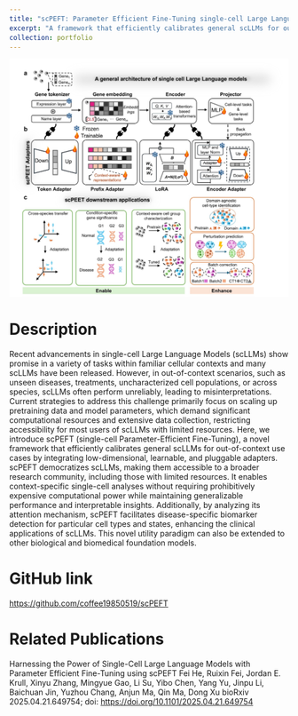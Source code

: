 ```yaml
---
title: "scPEFT: Parameter Efficient Fine-Tuning single-cell Large Language Models"
excerpt: "A framework that efficiently calibrates general scLLMs for out-of-context use cases <br/><img src='/images/scPEFT.jpg'>"
collection: portfolio
---
```

![scPEFT: Parameter Efficient Fine-Tuning single-cell Large Language Models](../images/scPEFT.jpg)

Description
======
Recent advancements in single-cell Large Language Models (scLLMs) show promise in a variety of tasks within familiar cellular contexts and many scLLMs have been released. 
However, in out-of-context scenarios, such as unseen diseases, treatments, uncharacterized cell populations, or across species, scLLMs often perform unreliably, leading to misinterpretations.
Current strategies to address this challenge primarily focus on scaling up pretraining data and model parameters, which demand significant computational resources and extensive data collection, restricting accessibility for most users of scLLMs with limited resources. 
Here, we introduce scPEFT (single-cell Parameter-Efficient Fine-Tuning), a novel framework that efficiently calibrates general scLLMs for out-of-context use cases by integrating low-dimensional, learnable, and pluggable adapters. 
scPEFT democratizes scLLMs, making them accessible to a broader research community, including those with limited resources. 
It enables context-specific single-cell analyses without requiring prohibitively expensive computational power while maintaining generalizable performance and interpretable insights. 
Additionally, by analyzing its attention mechanism, scPEFT facilitates disease-specific biomarker detection for particular cell types and states, enhancing the clinical applications of scLLMs. 
This novel utility paradigm can also be extended to other biological and biomedical foundation models. 

GitHub link
======
https://github.com/coffee19850519/scPEFT

Related Publications
======
Harnessing the Power of Single-Cell Large Language Models with Parameter Efficient Fine-Tuning using scPEFT
Fei He, Ruixin Fei, Jordan E. Krull, Xinyu Zhang, Mingyue Gao, Li Su, Yibo Chen, Yang Yu, Jinpu Li, Baichuan Jin, Yuzhou Chang, Anjun Ma, Qin Ma, Dong Xu
bioRxiv 2025.04.21.649754; doi: https://doi.org/10.1101/2025.04.21.649754
